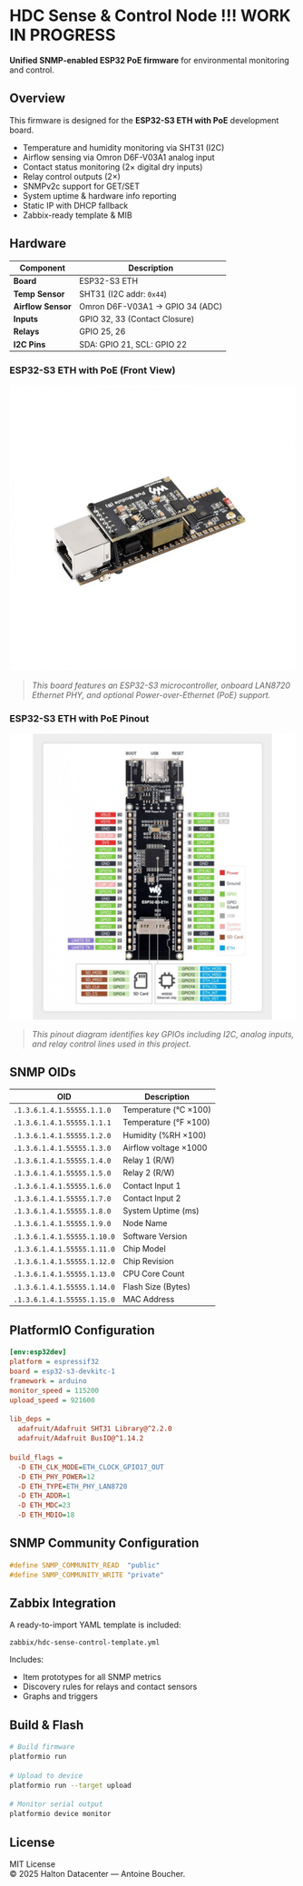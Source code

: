 # HDC Sense & Control Node  !!! WORK IN PROGRESS

**Unified SNMP-enabled ESP32 PoE firmware** for environmental monitoring and control.

## Overview

This firmware is designed for the **ESP32-S3 ETH with PoE** development board.

- Temperature and humidity monitoring via SHT31 (I2C)
- Airflow sensing via Omron D6F-V03A1 analog input
- Contact status monitoring (2× digital dry inputs)
- Relay control outputs (2×)
- SNMPv2c support for GET/SET
- System uptime & hardware info reporting
- Static IP with DHCP fallback
- Zabbix-ready template & MIB

## Hardware

| Component          | Description                        |
|--------------------|------------------------------------|
| **Board**          | ESP32-S3 ETH                     |
| **Temp Sensor**    | SHT31 (I2C addr: `0x44`)           |
| **Airflow Sensor** | Omron D6F-V03A1 → GPIO 34 (ADC)    |
| **Inputs**         | GPIO 32, 33 (Contact Closure)      |
| **Relays**         | GPIO 25, 26                        |
| **I2C Pins**       | SDA: GPIO 21, SCL: GPIO 22         |

### ESP32-S3 ETH with PoE (Front View)

![ESP32-S3 ETH with PoE Board](image/esp32-s3-eth-poe.jpg)

> *This board features an ESP32-S3 microcontroller, onboard LAN8720 Ethernet PHY, and optional Power-over-Ethernet (PoE) support.*

### ESP32-S3 ETH with PoE Pinout

![ESP32-S3 ETH with PoE Pinout](image/esp32-s3-eth-poe-pinout.jpg)

> *This pinout diagram identifies key GPIOs including I2C, analog inputs, and relay control lines used in this project.*

## SNMP OIDs

| OID                          | Description                          |
|------------------------------|--------------------------------------|
| `.1.3.6.1.4.1.55555.1.1.0`    | Temperature (°C ×100)                |
| `.1.3.6.1.4.1.55555.1.1.1`    | Temperature (°F ×100)                |
| `.1.3.6.1.4.1.55555.1.2.0`    | Humidity (%RH ×100)                 |
| `.1.3.6.1.4.1.55555.1.3.0`    | Airflow voltage ×1000               |
| `.1.3.6.1.4.1.55555.1.4.0`    | Relay 1 (R/W)                       |
| `.1.3.6.1.4.1.55555.1.5.0`    | Relay 2 (R/W)                       |
| `.1.3.6.1.4.1.55555.1.6.0`    | Contact Input 1                     |
| `.1.3.6.1.4.1.55555.1.7.0`    | Contact Input 2                     |
| `.1.3.6.1.4.1.55555.1.8.0`    | System Uptime (ms)                  |
| `.1.3.6.1.4.1.55555.1.9.0`    | Node Name                           |
| `.1.3.6.1.4.1.55555.1.10.0`   | Software Version                    |
| `.1.3.6.1.4.1.55555.1.11.0`   | Chip Model                          |
| `.1.3.6.1.4.1.55555.1.12.0`   | Chip Revision                       |
| `.1.3.6.1.4.1.55555.1.13.0`   | CPU Core Count                      |
| `.1.3.6.1.4.1.55555.1.14.0`   | Flash Size (Bytes)                  |
| `.1.3.6.1.4.1.55555.1.15.0`   | MAC Address                         |

## PlatformIO Configuration

```ini
[env:esp32dev]
platform = espressif32
board = esp32-s3-devkitc-1
framework = arduino
monitor_speed = 115200
upload_speed = 921600

lib_deps =
  adafruit/Adafruit SHT31 Library@^2.2.0
  adafruit/Adafruit BusIO@^1.14.2

build_flags =
  -D ETH_CLK_MODE=ETH_CLOCK_GPIO17_OUT
  -D ETH_PHY_POWER=12
  -D ETH_TYPE=ETH_PHY_LAN8720
  -D ETH_ADDR=1
  -D ETH_MDC=23
  -D ETH_MDIO=18
```

## SNMP Community Configuration

```cpp
#define SNMP_COMMUNITY_READ  "public"
#define SNMP_COMMUNITY_WRITE "private"
```

## Zabbix Integration

A ready-to-import YAML template is included:

```text
zabbix/hdc-sense-control-template.yml
```

Includes:

- Item prototypes for all SNMP metrics
- Discovery rules for relays and contact sensors
- Graphs and triggers

## Build & Flash

```bash
# Build firmware
platformio run

# Upload to device
platformio run --target upload

# Monitor serial output
platformio device monitor
```

## License

MIT License  
© 2025 Halton Datacenter — Antoine Boucher.
